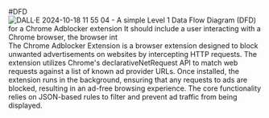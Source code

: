 #DFD
![DALL·E 2024-10-18 11 55 04 - A simple Level 1 Data Flow Diagram (DFD) for a Chrome Adblocker extension  It should include a user interacting with a Chrome browser, the browser int](https://github.com/user-attachments/assets/8128c4c2-fabc-4d84-be61-aac33ca54e5a)
The Chrome Adblocker Extension is a browser extension designed to block unwanted advertisements on websites by intercepting HTTP requests. The extension utilizes Chrome's declarativeNetRequest API to match web requests against a list of known ad provider URLs. Once installed, the extension runs in the background, ensuring that any requests to ads are blocked, resulting in an ad-free browsing experience. The core functionality relies on JSON-based rules to filter and prevent ad traffic from being displayed.
